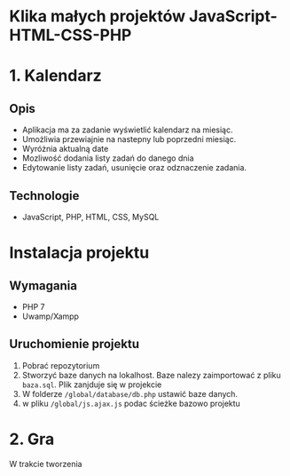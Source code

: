 # Klika małych projektów JavaScript-HTML-CSS-PHP

# 1. Kalendarz
## Opis
* Aplikacja ma za zadanie wyświetlić kalendarz na miesiąc. 
* Umożliwia przewiajnie na nastepny lub poprzedni miesiąc.
* Wyróżnia aktualną date 
* Mozliwość dodania listy zadań do danego dnia
* Edytowanie listy zadań, usunięcie oraz odznaczenie zadania.

## Technologie
* JavaScript, PHP, HTML, CSS, MySQL

# Instalacja projektu
## Wymagania 
* PHP 7
* Uwamp/Xampp

## Uruchomienie projektu
1. Pobrać repozytorium
2. Stworzyć baze danych na lokalhost. Baze nalezy zaimportować z pliku ```baza.sql```. Plik zanjduje się w projekcie
3. W folderze ```/global/database/db.php``` ustawić baze danych.
4. w pliku ```/global/js.ajax.js``` podac ścieżke bazowo projektu

# 2. Gra 
W trakcie tworzenia 



